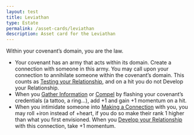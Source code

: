 ```yaml
---
layout: test
title: Leviathan
type: Estate
permalink: /asset-cards/leviathan
description: Asset card for the Leviathan
---
```

Within your covenant’s domain, you are the law.

- Your covenant has an army that acts within its domain. Create a connection with someone in this army. You may call upon your connection to annihilate someone within the covenant’s domain. This counts as <ins>Testing your Relationship</ins>, and on a hit you do not Develop your Relationship.
- When you <ins>Gather Information</ins> or <ins>Compel</ins> by flashing your covenant’s credentials (a tattoo, a ring…), add +1 and gain +1 momentum on a hit.
- When you intimidate someone into <ins>Making a Connection</ins> with you, you may roll +iron instead of +heart, if you do so make their rank 1 higher than what you first envisioned. When you <ins>Develop your Relationship</ins> with this connection, take +1 momentum.


